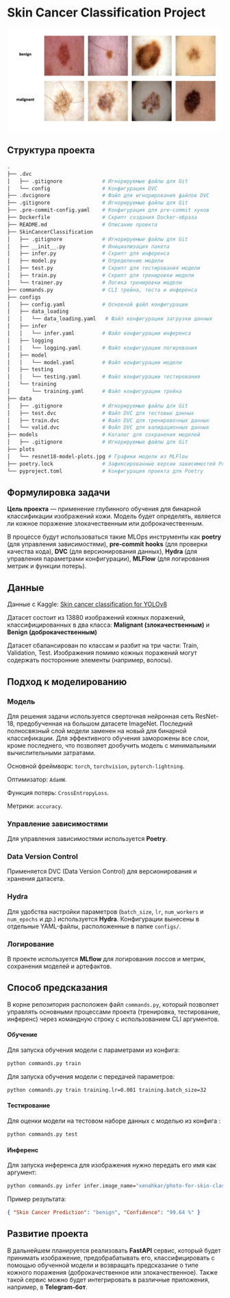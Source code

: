 # Skin Cancer Classification Project

![Пример изображений из датасета](skin_examples.jpg)

## Структура проекта

```bash
.
├── .dvc
│   ├── .gitignore             # Игнорируемые файлы для Git
│   └── config                 # Конфигурация DVC
├── .dvcignore                 # Файл для игнорирования файлов DVC
├── .gitignore                 # Игнорируемые файлы для Git
├── .pre-commit-config.yaml    # Конфигурация для pre-commit хуков
├── Dockerfile                 # Скрипт создания Docker-образа
├── README.md                  # Описание проекта
├── SkinCancerClassification
│   ├── .gitignore             # Игнорируемые файлы для Git
│   ├── __init__.py            # Инициализация пакета
│   ├── infer.py               # Скрипт для инференса
│   ├── model.py               # Определение модели
│   ├── test.py                # Скрипт для тестирования модели
│   ├── train.py               # Скрипт для тренировки модели
│   └── trainer.py             # Логика тренировки модели
├── commands.py                # CLI трейна, теста и инференса
├── configs
│   ├── config.yaml            # Основной файл конфигурации
│   ├── data_loading
│   │   └── data_loading.yaml   # Файл конфигурации загрузки данных
│   ├── infer
│   │   └── infer.yaml         # Файл конфигурации инференса
│   ├── logging
│   │   └── logging.yaml       # Файл конфигурации логирования
│   ├── model
│   │   └── model.yaml         # Файл конфигурации модели
│   ├── testing
│   │   └── testing.yaml       # Файл конфигурации тестирования
│   └── training
│       └── training.yaml      # Файл конфигурации трейна
├── data
│   ├── .gitignore             # Игнорируемые файлы для Git
│   ├── test.dvc               # Файл DVC для тестовых данных
│   ├── train.dvc              # Файл DVC для тренировочных данных
│   └── valid.dvc              # Файл DVC для валидационных данных
├── models                     # Каталог для сохранения моделей
│   ├── .gitignore             # Игнорируемые файлы для Git
├── plots
│   └── resnet18-model-plots.jpg # Графики модели из MLFlow
├── poetry.lock                # Зафиксированные версии зависимостей Poetry
└── pyproject.toml             # Конфигурация проекта для Poetry
```

## Формулировка задачи

**Цель проекта** — применение глубинного обучения для бинарной классификации
изображений кожи. Модель будет определять, является ли кожное поражение
злокачественным или доброкачественным.

В процессе будут использоваться такие MLOps инструменты как **poetry** (для
управления зависимостями), **pre-commit hooks** (для проверки качества кода),
**DVC** (для версионирования данных), **Hydra** (для управления параметрами
конфигурации), **MLFlow** (для логирования метрик и функции потерь).

## Данные

Данные c Kaggle:
[Skin cancer classification for YOLOv8](https://www.kaggle.com/datasets/cubeai/skin-cancer-classification-for-yolov8)

Датасет состоит из 13880 изображений кожных поражений, классифицированных в два
класса: **Malignant (злокачественным)** и **Benign (доброкачественным)**

Датасет сбалансирован по классам и разбит на три части: Train, Validation, Test.
Изображения помимо кожных поражений могут содержать посторонние элементы
(например, волосы).

## Подход к моделированию

### Модель

Для решения задачи используется сверточная нейронная сеть ResNet-18,
предобученная на большом датасете ImageNet. Последний полносвязный слой модели
заменен на новый для бинарной классификации. Для эффективного обучения
заморожены все слои, кроме последнего, что позволяет дообучить модель с
минимальными вычислительными затратами.

Основной фреймворк: `torch`, `torchvision`, `pytorch-lightning`.

Оптимизатор: `AdamW`.

Функция потерь: `CrossEntropyLoss`.

Метрики: `accuracy`.

### Управление зависимостями

Для управления зависимостями используется **Poetry**.

### Data Version Control

Применяется DVC (Data Version Control) для версионирования и хранения датасета.

### Hydra

Для удобства настройки параметров (`batch_size`, `lr`, `num_workers` и
`num_epochs` и др.) используется **Hydra**. Конфигурации вынесены в отдельные
YAML-файлы, расположенные в папке `configs/`.

### Логирование

В проекте используется **MLflow** для логирования лоссов и метрик, сохранения
моделей и артефактов.

## Способ предсказания

В корне репозитория расположен файл `commands.py`, который позволяет управлять
основными процессами проекта (тренировка, тестирование, инференс) через
командную строку с использованием CLI аргументов.

#### Обучение

Для запуска обучения модели с параметрами из конфига:

```bash
python commands.py train
```

Для запуска обучения модели с передачей параметров:

```bash
python commands.py train training.lr=0.001 training.batch_size=32
```

#### Тестирование

Для оценки модели на тестовом наборе данных с моделью из конфига :

```bash
python commands.py test
```

#### Инференс

Для запуска инференса для изображения нужно передать его имя как аргумент:

```bash
python commands.py infer infer.image_name="xenahkar/photo-for-skin-classification.jpg"
```

Пример результата:

```json
{ "Skin Cancer Prediction": "benign", "Confidence": "99.64 %" }
```

## Развитие проекта

В дальнейшем планируется реализовать **FastAPI** сервис, который будет принимать
изображение, предобрабатывать его, классифицировать с помощью обученной модели и
возвращать предсказание о типе кожного поражения (доброкачественное или
злокачественное). Также такой сервис можно будет интегрировать в различные
приложения, например, в **Telegram-бот**.
